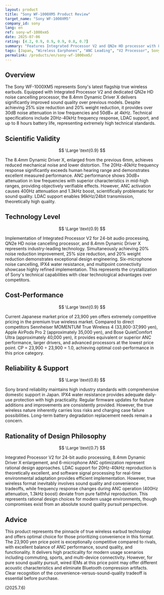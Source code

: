 ```yaml
---
layout: product
title: "Sony WF-1000XM5 Product Review"
target_name: "Sony WF-1000XM5"
company_id: sony
lang: en
ref: sony-wf-1000xm5
date: 2025-07-06
rating: [4.2, 0.9, 0.9, 0.9, 0.8, 0.7]
summary: "Features Integrated Processor V2 and QN2e HD processor with 8.4mm Dynamic Driver X delivering improved sound quality and industry-leading ANC performance. Achieves 25% size reduction and 20% weight reduction while providing 30dB+ noise attenuation in low frequencies. The 23,900 yen price point represents the lowest cost among premium true wireless competitors, offering exceptional cost-performance in the market."
tags: [Japan, "Wireless Earphones", "ANC Leading", "V2 Processor", Sony]
permalink: /products/en/sony-wf-1000xm5/
---
```


## Overview

The Sony WF-1000XM5 represents Sony's latest flagship true wireless earbuds. Equipped with Integrated Processor V2 and dedicated QN2e HD noise cancelling processor, the 8.4mm Dynamic Driver X delivers significantly improved sound quality over previous models. Despite achieving 25% size reduction and 20% weight reduction, it provides over 30dB noise attenuation in low frequencies and 50dB+ at 4kHz. Technical specifications include 20Hz-40kHz frequency response, LDAC support, and up to 8 hours battery life, representing extremely high technical standards.

## Scientific Validity

$$ \Large \text{0.9} $$

The 8.4mm Dynamic Driver X, enlarged from the previous 6mm, achieves reduced mechanical noise and lower distortion. The 20Hz-40kHz frequency response significantly exceeds human hearing range and demonstrates excellent measured performance. ANC performance shows 30dB+ attenuation in low frequencies with superior characteristics in mid-high ranges, providing objectively verifiable effects. However, ANC activation causes 400Hz attenuation and 1.3kHz boost, scientifically problematic for sound quality. LDAC support enables 96kHz/24bit transmission, theoretically high quality.

## Technology Level

$$ \Large \text{0.9} $$

Implementation of Integrated Processor V2 for 24-bit audio processing, QN2e HD noise cancelling processor, and 8.4mm Dynamic Driver X represents industry-leading technology. Simultaneously achieving 20% noise reduction improvement, 25% size reduction, and 20% weight reduction demonstrates exceptional design engineering. Six-microphone noise cancelling, IPX4 water resistance, and multipoint connectivity showcase highly refined implementation. This represents the crystallization of Sony's technical capabilities with clear technological advantages over competitors.

## Cost-Performance

$$ \Large \text{0.9} $$

Current Japanese market price of 23,900 yen offers extremely competitive pricing in the premium true wireless market. Compared to direct competitors Sennheiser MOMENTUM True Wireless 4 (33,800-37,990 yen), Apple AirPods Pro 2 (approximately 35,000 yen), and Bose QuietComfort Ultra (approximately 40,000 yen), it provides equivalent or superior ANC performance, larger drivers, and advanced processors at the lowest price point. CP = 23,900 ÷ 23,900 = 1.0, achieving optimal cost-performance in this price category.

## Reliability & Support

$$ \Large \text{0.8} $$

Sony brand reliability maintains high industry standards with comprehensive domestic support in Japan. IPX4 water resistance provides adequate daily-use protection with high practicality. Regular firmware updates for feature additions and improvements are consistently provided. However, the true wireless nature inherently carries loss risks and charging case failure possibilities. Long-term battery degradation replacement needs remain a concern.

## Rationality of Design Philosophy

$$ \Large \text{0.7} $$

Integrated Processor V2 for 24-bit audio processing, 8.4mm Dynamic Driver X enlargement, and 6-microphone ANC optimization represent rational design approaches. LDAC support for 20Hz-40kHz reproduction is theoretically excellent, and software signal processing for real-time environmental adaptation provides efficient implementation. However, true wireless format inevitably involves sound quality and convenience tradeoffs, while frequency response changes during ANC operation (400Hz attenuation, 1.3kHz boost) deviate from pure faithful reproduction. This represents rational design choices for modern usage environments, though compromises exist from an absolute sound quality pursuit perspective.

## Advice

This product represents the pinnacle of true wireless earbud technology and offers optimal choice for those prioritizing convenience in this format. The 23,900 yen price point is exceptionally competitive compared to rivals, with excellent balance of ANC performance, sound quality, and functionality. It delivers high practicality for modern usage scenarios including commuting, sports, and multi-device connectivity. However, for pure sound quality pursuit, wired IEMs at this price point may offer different acoustic characteristics and eliminate Bluetooth compression artifacts. Clear recognition of the convenience-versus-sound-quality tradeoff is essential before purchase.

(2025.7.6)